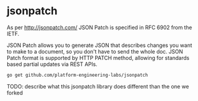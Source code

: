 # jsonpatch
As per http://jsonpatch.com/ JSON Patch is specified in RFC 6902 from the IETF.

JSON Patch allows you to generate JSON that describes changes you want to make to a document, so you don't have to send the whole doc. JSON Patch format is supported by HTTP PATCH method, allowing for standards based partial updates via REST APIs.

```bash
go get github.com/platform-engineering-labs/jsonpatch
```
TODO: describe what this jsonpatch library does different than the one we forked
